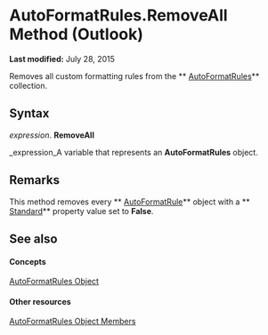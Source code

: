 
# AutoFormatRules.RemoveAll Method (Outlook)

 **Last modified:** July 28, 2015

Removes all custom formatting rules from the  ** [AutoFormatRules](74514b71-964c-f17b-4df6-e1a5c5ed2b52.md)** collection.

## Syntax

 _expression_. **RemoveAll**

 _expression_A variable that represents an  **AutoFormatRules** object.


## Remarks

This method removes every  ** [AutoFormatRule](6d295c41-17f9-8e67-4595-4330fd3cec99.md)** object with a ** [Standard](11ba1f61-132a-11ba-529e-b38f7cb6ec57.md)** property value set to **False**.


## See also


#### Concepts


 [AutoFormatRules Object](74514b71-964c-f17b-4df6-e1a5c5ed2b52.md)
#### Other resources


 [AutoFormatRules Object Members](05f12440-a4d5-1e8c-6f3e-72c90bd1f9c1.md)

